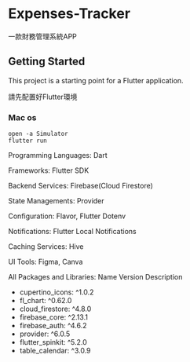 # Expenses-Tracker

一款財務管理系統APP

## Getting Started

This project is a starting point for a Flutter application.


請先配置好Flutter環境

### Mac os
```
open -a Simulator 
flutter run
```



Programming Languages: Dart

Frameworks: Flutter SDK

Backend Services: Firebase(Cloud Firestore)

State Managements: Provider

Configuration: Flavor, Flutter Dotenv

Notifications: Flutter Local Notifications

Caching Services: Hive

UI Tools: Figma, Canva

All Packages and Libraries:
Name	Version	Description
  * cupertino_icons: ^1.0.2
  * fl_chart: ^0.62.0
  * cloud_firestore: ^4.8.0
  * firebase_core: ^2.13.1
  * firebase_auth: ^4.6.2
  * provider: ^6.0.5
  * flutter_spinkit: ^5.2.0
  * table_calendar: ^3.0.9






